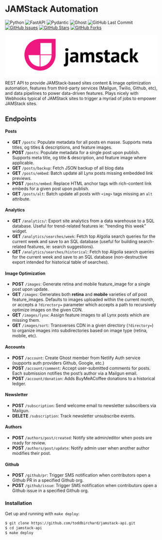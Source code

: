 # JAMStack Automation

![Python](https://img.shields.io/badge/Python-^3.8-blue.svg?logo=python&longCache=true&logoColor=white&colorB=5e81ac&style=flat-square&colorA=4c566a)
![FastAPI](https://img.shields.io/badge/FastAPI-^v0.62.0-blue.svg?longCache=true&logo=fastapi&style=flat-square&logoColor=white&colorB=5e81ac&colorA=4c566a)
![Pydantic](https://img.shields.io/badge/Pydantic-^v1.7.3-blue.svg?longCache=true&logo=python&style=flat-square&logoColor=white&colorB=5e81ac&colorA=4c566a)
![Ghost](https://img.shields.io/badge/Ghost-^v3.0.0-lightgrey.svg?longCache=true&style=flat-square&logo=ghost&logoColor=white&colorB=656c82&colorA=4c566a)
![GitHub Last Commit](https://img.shields.io/github/last-commit/google/skia.svg?style=flat-square&colorA=4c566a&logo=GitHub&colorB=a3be8c)
[![GitHub Issues](https://img.shields.io/github/issues/toddbirchard/jamstack-automations.svg?style=flat-square&colorA=4c566a&logo=GitHub&colorB=ebcb8b)](https://github.com/toddbirchard/jamstack-automations/issues)
[![GitHub Stars](https://img.shields.io/github/stars/toddbirchard/jamstack-automations.svg?style=flat-square&colorA=4c566a&logo=GitHub&colorB=ebcb8b)](https://github.com/toddbirchard/jamstack-automations/stargazers)
[![GitHub Forks](https://img.shields.io/github/forks/toddbirchard/jamstack-automations.svg?style=flat-square&colorA=4c566a&logo=GitHub&colorB=ebcb8b)](https://github.com/toddbirchard/jamstack-automations/network)

![Jamstack Automation API](./.github/jamstack@2x.png)

REST API to provide JAMStack-based sites content & image optimization automation, features from third-party services (Mailgun, Twilio, Github, etc), and data pipelines to power data-driven features. Plays nicely with Webhooks typical of JAMStack sites to trigger a myriad of jobs to empower JAMStack sites.


## Endpoints

#### Posts
  * **GET** `/posts`: Populate metadata for all posts en masse. Supports meta titles, og titles & descriptions, and feature images.
  * **POST** `/posts`: Populate metadata for a single post upon publish. Supports meta title, og title & description, and feature image where applicable.
  * **GET** `/posts/backup`: Fetch JSON backup of all blog data
  * **GET** `/posts/embed`: Batch update all Lynx posts missing embedded link previews.
  * **POST** `/posts/embed`: Replace HTML anchor tags with rich-content link embeds for a given post upon publish.
  * **GET** `/posts/alt`: Batch update all posts with `<img>` tags missing an `alt` attribute.
#### Analytics
  * **GET** `/analytics/`: Export site analytics from a data warehouse to a SQL database. Useful for trend-related features ie: "trending this week" widget.
  * **GET** `/analytics/searches/week`: Fetch top Algolia search queries for the current week and save to an SQL database (useful for building search-related features, ie: search suggestions).
  * **GET** `/analytics/searches/historical`: Fetch top Algolia search queries for the current week and save to an SQL database (non-destructive export intended for historical table of searches).
#### Image Optimization
  * **POST** `/images`: Generate retina and mobile feature_image for a single post upon update.
  * **GET** `/images`: Generates both **retina** and **mobile** varieties of _all_ post feature_images. Defaults to images uploaded within the current month, or accepts a `?directory=` parameter which accepts a path to recursively optimize images on the given CDN.
  * **GET** `/images/lynx`: Assign feature images to all Lynx posts which are missing them.
  * **GET** `/images/sort`: Transverses CDN in a given directory (`?directory=`) to organize images into subdirectories based on image type (retina, mobile, etc).
#### Accounts
  * **POST** `/account`: Create Ghost member from Netlify Auth service (supports auth providers Github, Google, etc.)
  * **POST** `/account/comment`: Accept user-submitted comments for posts. Each submission notifies the post’s author via a Mailgun email.
  * **POST** `/account/donation`: Adds BuyMeACoffee donations to a historical ledger.
#### Newsletter
  * **POST** `/subscription`: Send welcome email to newsletter subscribers via Mailgun.
  * **DELETE** `/subscription`: Track newsletter unsubscribe events.
#### Authors
  * **POST** `/authors/post/created`: Notify site admin/editor when posts are ready for review.
  * **POST** `/authors/post/update`: Notify admin user when another author modifies their post.
#### Github
  *  **POST** `/github/pr`: Trigger SMS notification when contributors open a Github PR in a specified Github org.
  *  **POST** `/github/issue`: Trigger SMS notification when contributors open a Github issue in a specified Github org.

### Installation

Get up and running with `make deploy`:

```shell
$ git clone https://github.com/toddbirchard/jamstack-api.git
$ cd jamstack-api
$ make deploy
``` 
